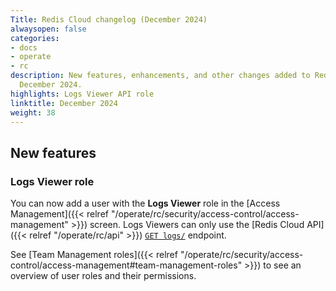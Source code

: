 ```yaml
---
Title: Redis Cloud changelog (December 2024)
alwaysopen: false
categories:
- docs
- operate
- rc
description: New features, enhancements, and other changes added to Redis Cloud during
  December 2024.
highlights: Logs Viewer API role
linktitle: December 2024
weight: 38
---
```


## New features

### Logs Viewer role

You can now add a user with the **Logs Viewer** role in the [Access Management]({{< relref "/operate/rc/security/access-control/access-management" >}}) screen. Logs Viewers can only use the [Redis Cloud API]({{< relref "/operate/rc/api" >}}) [`GET logs/`](https://api.redislabs.com/v1/swagger-ui/index.html#/Account/getAccountSystemLogs) endpoint. 

See [Team Management roles]({{< relref "/operate/rc/security/access-control/access-management#team-management-roles" >}}) to see an overview of user roles and their permissions.